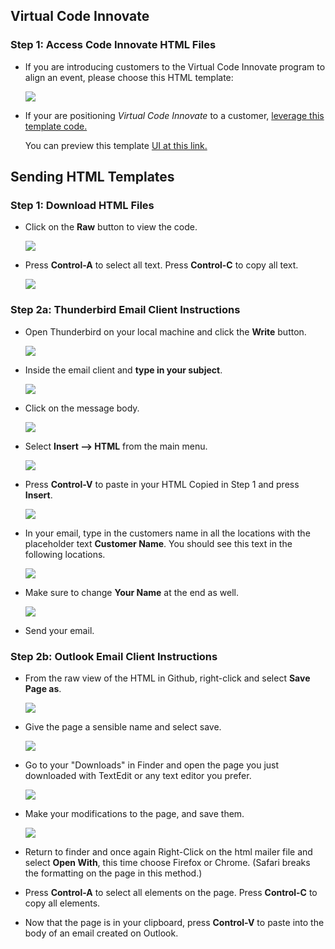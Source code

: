 ##  **Virtual Code Innovate**
### **Step 1:** Access Code Innovate HTML Files

- If you are introducing customers to the Virtual Code Innovate program to align an event, please choose this HTML template:

  ![](images/Virtual-Code-Innovate-one-pager.png)

- If your are positioning _Virtual Code Innovate_ to a customer,
  [leverage this template code.](https://github.com/chipbaber/codeinnovate_emailtemplate/blob/master/html/virtual-code-innovate-onepager.html)

  You can preview this template [UI at this link.](https://chipbaber.github.io/codeinnovate_emailtemplate/html/virtual-code-innovate-onepager.html)

## **Sending HTML Templates**

### **Step 1:** Download HTML Files

- Click on the **Raw** button to view the code.

    ![](images/README-b1064f4c.png)

- Press **Control-A** to select all text. Press **Control-C** to copy all text.

    ![](images/README-367ebbf8.png)

### **Step 2a:** Thunderbird Email Client Instructions

- Open Thunderbird on your local machine and click the **Write** button.

    ![](images/README-27fe768d.png)

- Inside the email client and **type in your subject**.

    ![](images/README-560f7ab0.png)

- Click on the message body.

    ![](images/README-1f73e986.png)

- Select **Insert --> HTML** from the main menu.

    ![](images/README-53c269d4.png)

- Press **Control-V** to paste in your HTML Copied in Step 1 and press **Insert**.

    ![](images/README-4869fdab.png)

- In your email, type in the customers name in all the locations with the placeholder text **Customer Name**. You should see this text in the following locations.

    ![](images/virtual_email_changes_1.png)

- Make sure to change **Your Name** at the end as well.

    ![](images/virtual_email_changes_2.png)

- Send your email.

### **Step 2b:** Outlook Email Client Instructions

- From the raw view of the HTML in Github, right-click and select
  **Save Page as**.

    ![](images/mac1.png)

- Give the page a sensible name and select save.

    ![](images/mac2.png)

- Go to your "Downloads" in Finder and open the page you just downloaded with TextEdit or any text editor you prefer.

    ![](images/mac3.png)

- Make your modifications to the page, and save them.

    ![](images/virtual_email_changes_3.png)

- Return to finder and once again Right-Click on the html mailer file and select **Open With**, this time choose Firefox or Chrome. (Safari breaks the formatting on the page in this method.)

- Press **Control-A** to select all elements on the page. Press **Control-C** to copy all elements.

- Now that the page is in your clipboard, press **Control-V** to paste into the body of an email created on Outlook.
